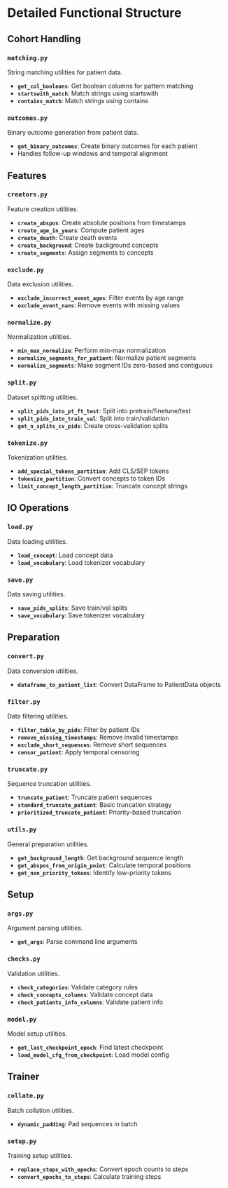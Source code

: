 # Detailed Functional Structure

## Cohort Handling

### `matching.py`

String matching utilities for patient data.

- **`get_col_booleans`**: Get boolean columns for pattern matching
- **`startswith_match`**: Match strings using startswith
- **`contains_match`**: Match strings using contains

### `outcomes.py`

Binary outcome generation from patient data.

- **`get_binary_outcomes`**: Create binary outcomes for each patient
- Handles follow-up windows and temporal alignment

## Features

### `creators.py`

Feature creation utilities.

- **`create_abspos`**: Create absolute positions from timestamps
- **`create_age_in_years`**: Compute patient ages
- **`create_death`**: Create death events
- **`create_background`**: Create background concepts
- **`create_segments`**: Assign segments to concepts

### `exclude.py`

Data exclusion utilities.

- **`exclude_incorrect_event_ages`**: Filter events by age range
- **`exclude_event_nans`**: Remove events with missing values

### `normalize.py`

Normalization utilities.

- **`min_max_normalize`**: Perform min-max normalization
- **`normalize_segments_for_patient`**: Normalize patient segments
- **`normalize_segments`**: Make segment IDs zero-based and contiguous

### `split.py`

Dataset splitting utilities.

- **`split_pids_into_pt_ft_test`**: Split into pretrain/finetune/test
- **`split_pids_into_train_val`**: Split into train/validation
- **`get_n_splits_cv_pids`**: Create cross-validation splits

### `tokenize.py`

Tokenization utilities.

- **`add_special_tokens_partition`**: Add CLS/SEP tokens
- **`tokenize_partition`**: Convert concepts to token IDs
- **`limit_concept_length_partition`**: Truncate concept strings

## IO Operations

### `load.py`

Data loading utilities.

- **`load_concept`**: Load concept data
- **`load_vocabulary`**: Load tokenizer vocabulary

### `save.py`

Data saving utilities.

- **`save_pids_splits`**: Save train/val splits
- **`save_vocabulary`**: Save tokenizer vocabulary

## Preparation

### `convert.py`

Data conversion utilities.

- **`dataframe_to_patient_list`**: Convert DataFrame to PatientData objects

### `filter.py`

Data filtering utilities.

- **`filter_table_by_pids`**: Filter by patient IDs
- **`remove_missing_timestamps`**: Remove invalid timestamps
- **`exclude_short_sequences`**: Remove short sequences
- **`censor_patient`**: Apply temporal censoring

### `truncate.py`

Sequence truncation utilities.

- **`truncate_patient`**: Truncate patient sequences
- **`standard_truncate_patient`**: Basic truncation strategy
- **`prioritized_truncate_patient`**: Priority-based truncation

### `utils.py`

General preparation utilities.

- **`get_background_length`**: Get background sequence length
- **`get_abspos_from_origin_point`**: Calculate temporal positions
- **`get_non_priority_tokens`**: Identify low-priority tokens

## Setup

### `args.py`

Argument parsing utilities.

- **`get_args`**: Parse command line arguments

### `checks.py`

Validation utilities.

- **`check_categories`**: Validate category rules
- **`check_concepts_columns`**: Validate concept data
- **`check_patients_info_columns`**: Validate patient info

### `model.py`

Model setup utilities.

- **`get_last_checkpoint_epoch`**: Find latest checkpoint
- **`load_model_cfg_from_checkpoint`**: Load model config

## Trainer

### `collate.py`

Batch collation utilities.

- **`dynamic_padding`**: Pad sequences in batch

### `setup.py`

Training setup utilities.

- **`replace_steps_with_epochs`**: Convert epoch counts to steps
- **`convert_epochs_to_steps`**: Calculate training steps
